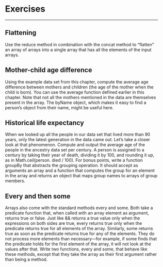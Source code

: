 # Exercises

-----

## Flattening

Use the reduce method in combination with the concat method to “flatten”
an array of arrays into a single array that has all the elements of the input
arrays.

## Mother-child age difference

Using the example data set from this chapter, compute the average age
difference between mothers and children (the age of the mother when
the child is born). You can use the average function defined earlier in
this chapter.
Note that not all the mothers mentioned in the data are themselves
present in the array. The byName object, which makes it easy to find a
person’s object from their name, might be useful here.

## Historical life expectancy

When we looked up all the people in our data set that lived more than
90 years, only the latest generation in the data came out. Let’s take a
closer look at that phenomenon.
Compute and output the average age of the people in the ancestry data
set per century. A person is assigned to a century by taking their year
of death, dividing it by 100, and rounding it up, as in Math.ceil(person.
died / 100).
For bonus points, write a function groupBy that abstracts the grouping
operation. It should accept as arguments an array and a function that
computes the group for an element in the array and returns an object
that maps group names to arrays of group members.

## Every and then some

Arrays also come with the standard methods every and some. Both take a
predicate function that, when called with an array element as argument,
returns true or false. Just like && returns a true value only when the
expressions on both sides are true, every returns true only when the
predicate returns true for all elements of the array. Similarly, some
returns true as soon as the predicate returns true for any of the
elements. They do not process more elements than necessary—for example,
if some finds that the predicate holds for the first element of the array,
it will not look at the values after that.
Write two functions, every and some, that behave like these methods,
except that they take the array as their first argument rather than being
a method.